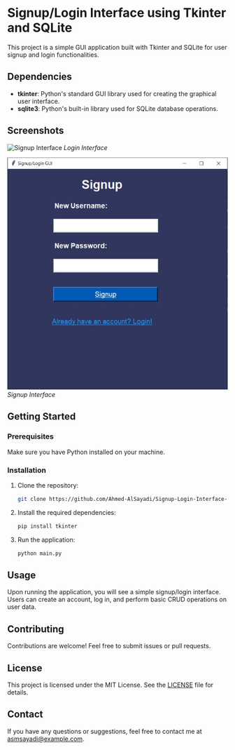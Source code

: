 
# Signup/Login Interface using Tkinter and SQLite

This project is a simple GUI application built with Tkinter and SQLite for user signup and login functionalities.

## Dependencies

- **tkinter**: Python's standard GUI library used for creating the graphical user interface.
- **sqlite3**: Python's built-in library used for SQLite database operations.

## Screenshots

![Signup Interface]([images/img1.jpg](https://github.com/Ahmed-AlSayadi/Signup-Login-Interface-using-Tkinter-and-SQLite/blob/main/images/img1.JPG))
*Login Interface*

![Login Interface](https://github.com/Ahmed-AlSayadi/Signup-Login-Interface-using-Tkinter-and-SQLite/blob/main/images/img2.JPG)
*Signup Interface*

## Getting Started

### Prerequisites

Make sure you have Python installed on your machine.

### Installation

1. Clone the repository:
   ```bash
   git clone https://github.com/Ahmed-AlSayadi/Signup-Login-Interface-using-Tkinter-and-SQLite.git

   
2. Install the required dependencies:
   ```bash
   pip install tkinter
   ```

3. Run the application:
   ```bash
   python main.py
   ```

## Usage

Upon running the application, you will see a simple signup/login interface. Users can create an account, log in, and perform basic CRUD operations on user data.

## Contributing

Contributions are welcome! Feel free to submit issues or pull requests.

## License

This project is licensed under the MIT License. See the [LICENSE](LICENSE) file for details.

## Contact

If you have any questions or suggestions, feel free to contact me at [asmsayadi@example.com](mailto:asmsayadi@example.com).
```

